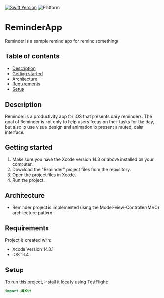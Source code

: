 [![Swift Version][swift-image]][swift-url]
![Platform][platform-image]

# ReminderApp
Reminder is a sample remind app for remind something)

## Table of contents
* [Description](#description)
* [Getting started](#getting-started)
* [Architecture](#architecture)
* [Requirements](#requirements)
* [Setup](#setup)

## Description
Reminder is a productivity app for iOS that presents daily reminders. 
The goal of Reminder is not only to help users focus on their tasks for the day, 
but also to use visual design and animation to present a muted, calm interface.

## Getting started
1. Make sure you have the Xcode version 14.3 or above installed on your computer.
2. Download the "Reminder" project files from the repository.
3. Open the project files in Xcode.
4. Run the project.

## Architecture
* Reminder project is implemented using the Model-View-Controller(MVC) architecture pattern.
 
## Requirements
Project is created with:
* Xcode Version 14.3.1
* iOS 16.4
	
## Setup
To run this project, install it locally using TestFlight:

```swift
import UIKit

```

[swift-image]:https://img.shields.io/badge/swift-5.8.1-orange.svg
[swift-url]: https://swift.org/
[platform-image]:https://camo.githubusercontent.com/5a12a2bc88c183973f0863b8f5a539edb0e0a9758c8e6dad825ca56b4a959da6/68747470733a2f2f696d672e736869656c64732e696f2f636f636f61706f64732f702f4c46416c657274436f6e74726f6c6c65722e7376673f7374796c653d666c6174

